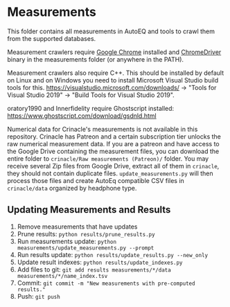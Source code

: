 # Measurements
This folder contains all measurements in AutoEQ and tools to crawl them from the supported databases.

Measurement crawlers require [Google Chrome](https://www.google.com/chrome/) installed and
[ChromeDriver](https://sites.google.com/a/chromium.org/chromedriver/home) binary in the measurements folder (or anywhere
in the PATH).

Measurement crawlers also require C++. This should be installed by default on Linux and on Windows you need to install
Microsoft Visual Studio build tools for this. https://visualstudio.microsoft.com/downloads/ ->
"Tools for Visual Studio 2019" -> "Build Tools for Visual Studio 2019".

oratory1990 and Innerfidelity require Ghostscript installed: https://www.ghostscript.com/download/gsdnld.html

Numerical data for Crinacle's measurements is not available in this repository. Crinacle has Patreon and a certain
subscription tier unlocks the raw numerical measurement data. If you are a patreon and have access to the Google Drive
containing the measurement files, you can download the entire folder to `crinacle/Raw measurements (Patreon)/` folder.
You may receive several Zip files from Google Drive, extract all of them in `crinacle`, they should not contain
duplicate files. `update_measurements.py` will then process those files and create AutoEq compatible CSV files in
`crinacle/data` organized by headphone type.

## Updating Measurements and Results
1. Remove measurements that have updates
2. Prune results: `python results/prune_results.py`
3. Run measurements update: `python measurements/update_measurements.py --prompt`
4. Run results update: `python results/update_results.py --new_only`
5. Update result indexes: `python results/update_indexes.py`
6. Add files to git: `git add results measurements/*/data measurements/*/name_index.tsv`
7. Commit: `git commit -m "New measurements with pre-computed results."`
8. Push: `git push`
